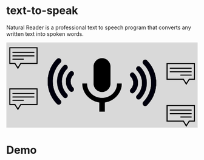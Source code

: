 # text-to-speak

Natural Reader is a professional text to speech program that converts any written text into spoken words. 

![](./images/speech-text.png)

# Demo
